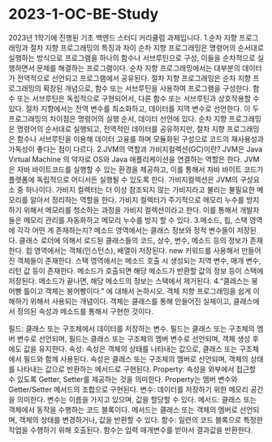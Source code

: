 # 2023-1-OC-BE-Study
2023년 1학기에 진행된 기초 백엔드 스터디 커리큘럼 과제입니다.
1.순차 지향 프로그래밍과 절차 지향 프로그래밍의 특징과 차이
  순차 지향 프로그래밍은 명령어의 순서대로 실행하는 방식으로 프로그램을 하나의 함수나 서브루틴으로 구성, 이들을 순차적으로 실행하면서 문제를 해결하는 프로그램이다. 순차 지향 프로그래밍에서는 대부분의 데이터가 전역적으로 선언되고 프로그램에서 공유된다.
  절차 지향 프로그래밍은 순차 지향 프로그래밍의 확장된 개념으로, 함수 또는 서브루틴을 사용하여 프로그램을 구성한다. 함수 또는 서브루틴은 독립적으로 구현되어서, 다른 함수 또는 서브루틴과 상호작용할 수 있다. 절차 지향에서는 전역 변수를 최소화하고, 데이터를 지역 변수로 선언한다.
  이 두 프로그래밍의 차이점은 명령어의 실행 순서, 데이터 선언에 있다. 순차 지향 프로그래밍은 명령어의 순서대로 실행되고, 전역적인 데이터를 공유하지만, 절차 지향 프로그래밍은 함수나 서브루틴을 이용해 데이터 고융를 하며 모듈화된 구성으로 코드의 재사용성과 가독성이 좋다는 점이 다르다.
2.JVM의 역할과 가비지컬렉션(GC)이란?
  JVM은 Java Virtual Machine 의 약자로 OS와 Java 애플리케이션을 연결하는 역할은 한다. JVM은 자바 바이트코드를 실행할 수 있는 환경을 제공하고, 이를 통해서 자바 바이트 코드가 플랫폼에 독립적으로 어디서든 실행될 수 있도록 한다. 가비지컬렉션은 JVM의 구성요소 중 하나이다. 가비지 컬렉터는 더 이상 참조되지 않는 가비지라고 불리는 불필요한 메모리를 알아서 정리하는 역할을 한다. 가비지 컬렉터가 주기적으로 메모리 누수를 방지하기 위해서 메모리를 청소하는 과정을 가비지 컬렉션이라고 한다. 이를 통해서 개발자들은 메모리 관리를 자동화하고 메모리 누수를 방지 할 수 있다. 
3.메소드, 힙, 스택 영역에 각각 어떤 게 존재하는지?
  메소드 영역에서는 클래스 정보와 정적 변수들이 저장된다. 클래스 로더에 의해서 로드된 클래스들의 코드, 상수, 변수, 메소드 등의 정보가 존재한다. 
  힙 영역에서는 객체(인스턴스), 배열이 저장된다. new 키워드를 사용해서 만들어진 객체들이 존재한다.
  스택 영역에서는 메소드 호출 시 생성되는 지역 변수, 매개 변수, 리턴 값 등이 존재한다. 메소드가 호출되면 해당 메소드가 반환할 값의 정보 등이 스택에 저장된다. 메소드가 끝나면, 해당 메소드의 정보는 스택에서 제거된다.
4.“클래스는 붕어빵 틀이고 객체는 붕어빵이다.” 에 대해서 논하시오.
   객체 지향 프로그래밍을 쉽게 이해하기 위해서 사용되는 개념이다. 객체는 클래스를 통해 만들어진 실체이고, 클래스에서 정의된 속성과 메소드를 통해서 구현한 것이다. 

필드: 클래스 또는 구조체에서 데이터를 저장하는 변수. 필드는 클래스 또는 구조체의 멤버 변수로 선언되며, 필드는 클래스 또는 구조체의 멤버 변수로 선언되며, 객체 생성 후에도 값을 유지한다.
속성: 속성은 객체의 상태를 나타내는 값으로, 클래스 또는 구조체에서 필드와 함께 사용된다. 속성은 클래스 또는 구조체의 멤버로 선언되며, 객체의 상태를 나타내는 값으로 반환하는 메서드로 구현된다.
Property: 속성을 외부에서 접근할 수 있도록 Getter, Setter를 제공하는 것을 의미한다. Property는 멤버 변수와 Getter/Setter 메서드의 조합으로 구현된다.
변수: 데이터를 저장하기 위한 메모리 공간을 의미한다. 변수는 이름을 가지고 있으며, 값을 할당할 수 있다.
메서드: 클래스 또는 객체에서 동작을 수행하는 코드 블록이다. 메서드는 클래스 또는 객체의 멤버로 선언되며, 객체의 상태를 변경하거나, 값을 반환할 수 있다.
함수: 일련의 코드 블록으로 특정한 작업을 수행하기 위해 호출된다. 함수는 입력 매개변수를 받아서 결과값을 반환한다. 
